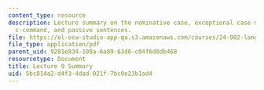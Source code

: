 ```yaml
---
content_type: resource
description: Lecture summary on the nominative case, exceptional case marking, minimal
  c-command, and passive sentences.
file: https://ol-ocw-studio-app-qa.s3.amazonaws.com/courses/24-902-language-and-its-structure-ii-syntax-fall-2003/5bc814a2d4f34dad021f7bc0e23b1ad4_ln9Oct_15_sum.pdf
file_type: application/pdf
parent_uid: 9281e834-108a-6a89-63d6-c04f6d8db468
resourcetype: Document
title: Lecture 9 Summary
uid: 5bc814a2-d4f3-4dad-021f-7bc0e23b1ad4
---
```

